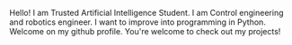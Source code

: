 Hello!
I am Trusted Artificial Intelligence Student. I am Control engineering and robotics engineer. I want to improve into programming in Python. Welcome on my github profile. You're welcome to check out my projects!
